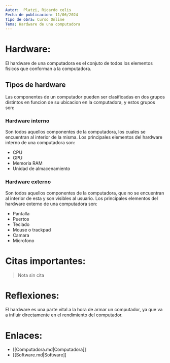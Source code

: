 ```yaml
---
Autor:  Platzi, Ricardo celis 
Fecha de publicacion: 11/06/2024 
Tipo de obra: Curso Online 
Tema: Hardware de una computadora 
---
```

# Hardware:
El hardware de una computadora es el conjuto de todos los elementos 
fisicos que conforman a la computadora.
## Tipos de hardware
Las componentes de un computador pueden ser clasificadas en dos 
grupos distintos en funcion de su ubicacion en la computadora, y
estos grupos son:
### Hardware interno
Son todos aquellos componentes de la computadora, los cuales se encuentran al interior de la misma. Los principales elementos del hardware interno de una computadora son:
- CPU 
- GPU 
- Memoria RAM
- Unidad de almacenamiento
### Hardware externo
Son todos aquellos componentes de la computadora, que no se encuentran al interior de esta y son visibles al usuario. Los principales elementos del hardware externo de una computadora son:
- Pantalla
- Puertos
- Teclado
- Mouse o trackpad
- Camara
- Microfono
# Citas importantes:
> Nota sin cita 
# Reflexiones:
El hardware es una parte vital a la hora de armar un computador, ya 
que va a influir directamente en el rendimiento del computador.
# Enlaces:
- [[Computadora.md|Computadora]]
- [[Software.md|Software]]
